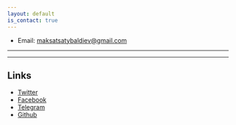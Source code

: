 ```yaml
---
layout: default
is_contact: true
---
```


* Email: [maksatsatybaldiev@gmail.com](mailto:maksatsatybaldiev@gmail.com)

<!-- * Phone: [+91-123123](tel:+91-123123) -->

---

<!-- ## Mailing Address

> 221B, Baker Street
>
> London
>
> United Kingdom -->

---

## Links

* [Twitter]([#](https://github.com/maksatst))
* [Facebook]([#](https://instagram.com/maksatsat))
* [Telegram]([#](https://t.me/maksatsat))
* [Github]([#](https://github.com/maksatsat))
